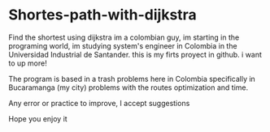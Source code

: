 # Shortes-path-with-dijkstra
Find the shortest using dijkstra
im a colombian guy, im starting in the programing world, im studying system's engineer in Colombia in the Universidad Industrial de Santander.
this is my firts proyect in github. i want to up more! 

The program is based in a trash problems here in Colombia specifically in Bucaramanga (my city) problems with the routes optimization and time.


Any error or practice to improve, I accept suggestions

Hope you enjoy it
